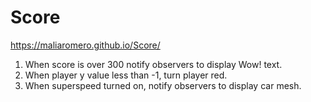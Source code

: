 # Score
 
https://maliaromero.github.io/Score/

1. When score is over 300 notify observers to display Wow! text.
2. When player y value less than -1, turn player red.
3. When superspeed turned on, notify observers to display car mesh.
